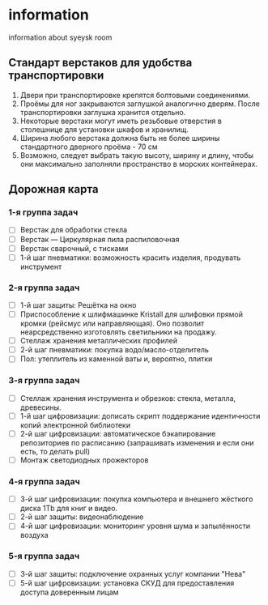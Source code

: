 # information
information about syeysk room

## Стандарт верстаков для удобства транспортировки

1. Двери при транспортировке крепятся болтовыми соединениями.
2. Проёмы для ног закрываются заглушкой аналогично дверям. После транспортировки заглушка хранится отдельно.
3. Некоторые верстаки могут иметь резьбовые отверстия в столешнице для установки шкафов и хранилищ.
4. Ширина любого верстака должна быть не более ширины стандартного дверного проёма - 70 см
5. Возможно, следует выбрать такую высоту, ширину и длину, чтобы они максимально заполняли пространство в морских контейнерах.

## Дорожная карта

### 1-я группа задач

- [ ] Верстак для обработки стекла
- [ ] Верстак — Циркулярная пила распиловочная
- [ ] Верстак сварочный, с тисками
- [ ] 1-й шаг пневматики: возможность красить изделия, продувать инструмент

### 2-я группа задач

- [ ] 1-й шаг защиты: Решётка на окно
- [ ] Приспособление к шлифмашинке Kristall для шлифовки прямой кромки (рейсмус или направляющая). Оно позволит неарсредственно изготовлять светильники на продажу.
- [ ] Стеллаж хранения металлических профилей
- [ ] 2-й шаг пневматики: покупка водо/масло-отделитель
- [ ] Пол: утеплитель из каменной ваты и, вероятно, плитки

### 3-я группа задач

- [ ] Стеллаж хранения инструмента и обрезков: стекла, металла, древесины.
- [ ] 1-й шаг цифровизации: дописать скрипт поддержание идентичности копий электронной библиотеки
- [ ] 2-й шаг цифровизации: автоматическое бэкапирование репозиториев по расписанию (запрашивать изменения и если они есть, то делать pull)
- [ ] Монтаж светодиодных прожекторов

### 4-я группа задач

- [ ] 3-й шаг цифровизации: покупка компьютера и внешнего жёсткого диска 1Tb для книг и видео.
- [ ] 2-й шаг защиты: видеонаблюдение
- [ ] 4-й шаг цифровизации: мониторинг уровня шума и запылённости воздуха

### 5-я группа задач

- [ ] 3-й шаг защиты: подключение охранных услуг компании  "Нева"
- [ ] 5-й шаг цифровизации: установка СКУД для предоставления доступа доверенным лицам
